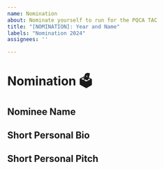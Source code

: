 ```yaml
---
name: Nomination
about: Nominate yourself to run for the PQCA TAC
title: "[NOMINATION]: Year and Name"
labels: "Nomination 2024"
assignees: ''

---
```


# Nomination 🗳️

## Nominee Name
<!--- Who is the nominee -->
<!--- Provide your GitHub handle -->

## Short Personal Bio
<!--- Provide a short bio on the nominee -->

## Short Personal Pitch
<!--- Provide why wishing to be a member of the TAC -->
